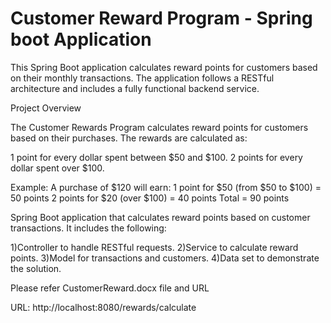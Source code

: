 # Customer Reward Program - Spring boot Application 

This Spring Boot application calculates reward points for customers based on their monthly transactions. The application follows a RESTful architecture and includes a fully functional backend service.

Project Overview

The Customer Rewards Program calculates reward points for customers based on their purchases. The rewards are calculated as:

1 point for every dollar spent between $50 and $100.
2 points for every dollar spent over $100.

Example:
A purchase of $120 will earn:
1 point for $50 (from $50 to $100) = 50 points
2 points for $20 (over $100) = 40 points
Total = 90 points

Spring Boot application that calculates reward points based on customer transactions. It includes the following:

1)Controller to handle RESTful requests.
2)Service to calculate reward points.
3)Model for transactions and customers.
4)Data set to demonstrate the solution.

Please refer CustomerReward.docx file and URL

URL:
http://localhost:8080/rewards/calculate

